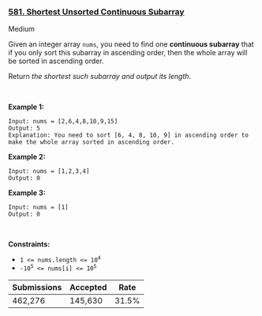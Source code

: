 ### [581. Shortest Unsorted Continuous Subarray](https://leetcode.com/problems/shortest-unsorted-continuous-subarray/)

Medium

Given an integer array `` nums ``, you need to find one __continuous subarray__ that if you only sort this subarray in ascending order, then the whole array will be sorted in ascending order.

Return _the shortest such subarray and output its length_.

 

__Example 1:__

```
Input: nums = [2,6,4,8,10,9,15]
Output: 5
Explanation: You need to sort [6, 4, 8, 10, 9] in ascending order to make the whole array sorted in ascending order.
```

__Example 2:__

```
Input: nums = [1,2,3,4]
Output: 0
```

__Example 3:__

```
Input: nums = [1]
Output: 0
```

 

__Constraints:__

*   <code>1 <= nums.length <= 10<sup>4</sup></code>
*   <code>-10<sup>5</sup> <= nums[i] <= 10<sup>5</sup></code>

| Submissions    | Accepted     | Rate   |
| -------------- | ------------ | ------ |
| 462,276 | 145,630 | 31.5% |